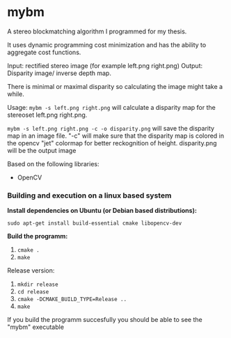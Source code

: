 # mybm

A stereo blockmatching algorithm I programmed for my thesis.

It uses dynamic programming cost minimization and has the ability to aggregate cost functions.

Input:
  rectified stereo image (for example left.png right.png)
Output:
  Disparity image/ inverse depth map.

There is minimal or maximal disparity so calculating the image might take a while.

Usage:
`mybm -s left.png right.png`
will calculate a disparity map for the stereoset left.png right.png.

`mybm -s left.png right.png -c -o disparity.png`
will save the disparity map in an image file. "-c" will make sure that the disparity map is colored in the opencv "jet" colormap for better reckognition of height.
disparity.png will be the output image

Based on the following libraries:
* OpenCV

### Building and execution on a linux based system

**Install dependencies on Ubuntu (or Debian based distributions):**

`sudo apt-get install build-essential cmake libopencv-dev`

**Build the programm:**

1. `cmake .`
2. `make`

Release version:

1. `mkdir release`
2. `cd release`
3. `cmake -DCMAKE_BUILD_TYPE=Release ..`
4. `make`

If you build the programm succesfully you should be able to see the "mybm" executable

